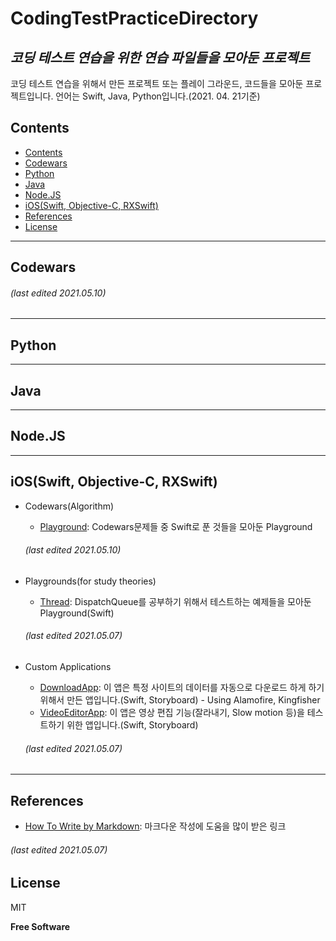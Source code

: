 CodingTestPracticeDirectory
===========================
_코딩 테스트 연습을 위한 연습 파일들을 모아둔 프로젝트_
------------------------------------------

코딩 테스트 연습을 위해서 만든 프로젝트 또는 플레이 그라운드, 코드들을 모아둔 프로젝트입니다.
언어는 Swift, Java, Python입니다.(2021. 04. 21기준)

## Contents
* [Contents](https://github.com/pjh6954/CodingTestPracticeDirectory#contents)
* [Codewars](https://github.com/pjh6954/CodingTestPracticeDirectory#codewars)
* [Python](https://github.com/pjh6954/CodingTestPracticeDirectorymd#python)
* [Java](https://github.com/pjh6954/CodingTestPracticeDirectorymd#java)
* [Node.JS](https://github.com/pjh6954/CodingTestPracticeDirectory/blob/master/README.md#nodejs)
* [iOS(Swift, Objective-C, RXSwift)](https://github.com/pjh6954/CodingTestPracticeDirectory/blob/master/README.md#iosswift-objective-c-rxswift)
* [References](https://github.com/pjh6954/CodingTestPracticeDirectory/blob/master/README.md#references)
* [License](https://github.com/pjh6954/CodingTestPracticeDirectory/blob/master/README.md#license)

-------------------------------------------------
## Codewars

  ###### (last edited 2021.05.10)

-------------------------------------------------
## Python

-------------------------------------------------
## Java

-------------------------------------------------
## Node.JS

-------------------------------------------------
## iOS(Swift, Objective-C, RXSwift)
* Codewars(Algorithm)
  - [Playground](https://github.com/pjh6954/CodingTestPracticeDirectory/tree/master/Codewars/CodewarsSwift.playground): Codewars문제들 중 Swift로 푼 것들을 모아둔 Playground
  ###### (last edited 2021.05.10)

* Playgrounds(for study theories)
  - [Thread](https://github.com/pjh6954/CodingTestPracticeDirectory/tree/main/SwiftExamples/SwiftThreadExample): DispatchQueue를 공부하기 위해서 테스트하는 예제들을 모아둔 Playground(Swift)
  ###### (last edited 2021.05.07)


* Custom Applications
  - [DownloadApp](https://github.com/pjh6954/CodingTestPracticeDirectory/tree/main/App/FileDownloader/DownloadApp): 이 앱은 특정 사이트의 데이터를 자동으로 다운로드 하게 하기 위해서 만든 앱입니다.(Swift, Storyboard) - Using Alamofire, Kingfisher
  - [VideoEditorApp](https://github.com/pjh6954/CodingTestPracticeDirectory/tree/main/App/VideoEditorApp/VideoEditorApp): 이 앱은 영상 편집 기능(잘라내기, Slow motion 등)을 테스트하기 위한 앱입니다.(Swift, Storyboard)
  ###### (last edited 2021.05.07)


-------------------------------------------------
## References
* [How To Write by Markdown](https://gist.github.com/ihoneymon/652be052a0727ad59601): 마크다운 작성에 도움을 많이 받은 링크 
###### (last edited 2021.05.07)

## License

MIT

**Free Software**
